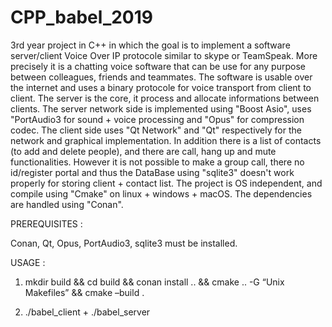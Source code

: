 # CPP_babel_2019
3rd year project in C++ in which the goal is to implement a software server/client Voice Over IP protocole similar to skype or  TeamSpeak. More precisely it is a chatting voice software that can be use for any purpose between colleagues, friends and teammates.
The software is usable over the internet and uses a binary protocole for voice transport from client to client. The server is the core, it process and allocate informations between clients.
The server network side is implemented using "Boost Asio",  uses "PortAudio3 for sound + voice processing and "Opus" for compression codec.
The client side uses "Qt Network" and "Qt" respectively for the network and graphical implementation. In addition there is a list of contacts (to add and delete people), and there are call, hang up and mute functionalities. However it is not possible to make a group call, there no id/register portal and thus the DataBase using "sqlite3" doesn't work properly for storing client + contact list.
The project is OS independent, and compile using "Cmake" on linux + windows + macOS. The dependencies are handled using "Conan".

PREREQUISITES :

Conan, Qt, Opus, PortAudio3, sqlite3 must be installed.

USAGE : 

1) mkdir build && cd build && conan install .. && cmake .. -G “Unix Makefiles” && cmake –build .

2) ./babel_client + ./babel_server
